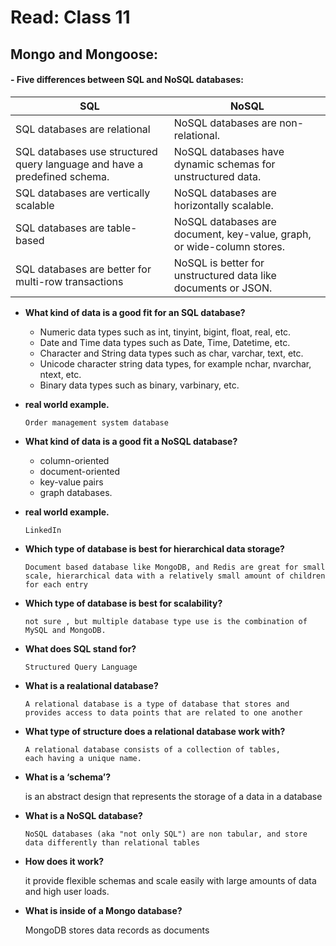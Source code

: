 # Read: Class 11

## Mongo and Mongoose:

#### - Five differences between SQL and NoSQL databases:
| SQL     | NoSQL |
|---------|-------|
|SQL databases are relational|NoSQL databases are non-relational.|
|SQL databases use structured query language and have a predefined schema.|NoSQL databases have dynamic schemas for unstructured data.|
|SQL databases are vertically scalable|NoSQL databases are horizontally scalable.|
|SQL databases are table-based|NoSQL databases are document, key-value, graph, or wide-column stores.|
|SQL databases are better for multi-row transactions|NoSQL is better for unstructured data like documents or JSON.|



- **What kind of data is a good fit for an SQL database?**

    - Numeric data types such as int, tinyint, bigint, float, real, etc.
    - Date and Time data types such as Date, Time, Datetime, etc.
    - Character and String data types such as char, varchar, text, etc.
    - Unicode character string data types, for example nchar, nvarchar, ntext, etc.
    - Binary data types such as binary, varbinary, etc.

- **real world example.**

      Order management system database

- **What kind of data is a good fit a NoSQL database?**

    - column-oriented
    - document-oriented
    - key-value pairs
    - graph databases.
    
- **real world example.**

      LinkedIn

- **Which type of database is best for hierarchical data storage?**

      Document based database like MongoDB, and Redis are great for small scale, hierarchical data with a relatively small amount of children for each entry

- **Which type of database is best for scalability?**

      not sure , but multiple database type use is the combination of MySQL and MongoDB.




- **What does SQL stand for?**

      Structured Query Language

- **What is a realational database?**

      A relational database is a type of database that stores and provides access to data points that are related to one another

- **What type of structure does a relational database work with?**

      
      A relational database consists of a collection of tables,
      each having a unique name.

- **What is a ‘schema’?**

     is an abstract design that represents 
     the storage of a data in a database


- **What is a NoSQL database?**

      NoSQL databases (aka "not only SQL") are non tabular, and store data differently than relational tables

- **How does it work?**


     it provide flexible schemas and scale easily with large amounts of data and high user loads.


- **What is inside of a Mongo database?**


     MongoDB stores data records as documents
